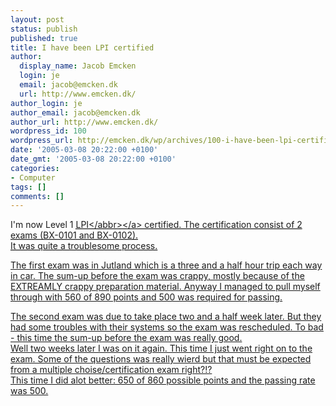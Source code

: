 ```yaml
---
layout: post
status: publish
published: true
title: I have been LPI certified
author:
  display_name: Jacob Emcken
  login: je
  email: jacob@emcken.dk
  url: http://www.emcken.dk/
author_login: je
author_email: jacob@emcken.dk
author_url: http://www.emcken.dk/
wordpress_id: 100
wordpress_url: http://emcken.dk/wp/archives/100-i-have-been-lpi-certified.html
date: '2005-03-08 20:22:00 +0100'
date_gmt: '2005-03-08 20:22:00 +0100'
categories:
- Computer
tags: []
comments: []
---
```

<p>I'm now Level 1 <a href="http:&#47;&#47;www.lpi.org&#47;"><abbr title="Linux Professional Institute">LPI<&#47;abbr><&#47;a> certified. The certification consist of 2 exams (BX-0101 and BX-0102).<br />
It was quite a troublesome process.</p>
<p>The first exam was in Jutland which is a three and a half hour trip each way in car. The sum-up before the exam was crappy, mostly because of the EXTREAMLY crappy preparation material. Anyway I managed to pull myself through with 560 of 890 points and 500 was required for passing.</p>
<p>The second exam was due to take place two and a half week later. But they had some troubles with their systems so the exam was rescheduled. To bad - this time the sum-up before the exam was really good.<br />
Well two weeks later I was on it again. This time I just went right on to the exam. Some of the questions was really wierd but that must be expected from a multiple choise&#47;certification exam right?!?<br />
This time I did alot better: 650 of 860 possible points and the passing rate was 500.</p>
